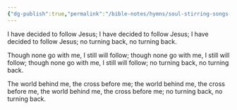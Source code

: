 ```yaml
---
{"dg-publish":true,"permalink":"/bible-notes/hymns/soul-stirring-songs-and-hymns/i-have-decided-to-follow-jesus/","title":"I Have Decided to Follow Jesus"}
---
```



I have decided to follow Jesus;
I have decided to follow Jesus;
I have decided to follow Jesus;
no turning back, no turning back.

Though none go with me, I still will follow;
though none go with me, I still will follow;
though none go with me, I still will follow;
no turning back, no turning back.

The world behind me, the cross before me;
the world behind me, the cross before me,
the world behind me, the cross before me;
no turning back, no turning back.